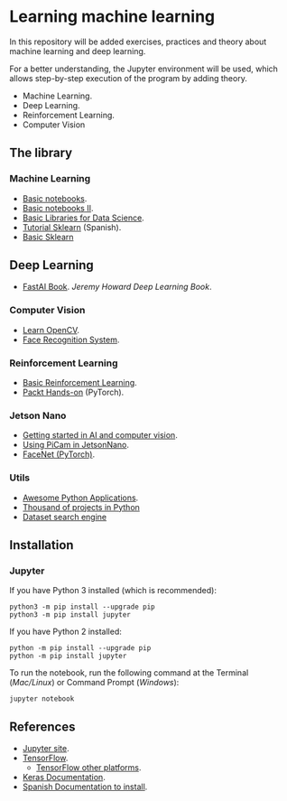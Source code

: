 # Learning machine learning

In this repository will be added exercises, practices and theory about machine learning and deep learning.

For a better understanding, the Jupyter environment will be used, which allows step-by-step execution of the program by adding theory.

- Machine Learning.
- Deep Learning.
- Reinforcement Learning.
- Computer Vision

## The library

### Machine Learning

- [Basic notebooks](https://github.com/correaleyval/ML-Notebooks).
- [Basic notebooks II](https://github.com/masinoa/machine_learning).
- [Basic Libraries for Data Science](https://jakevdp.github.io/PythonDataScienceHandbook/).
- [Tutorial Sklearn](https://github.com/pagutierrez/tutorial-sklearn) (Spanish).
- [Basic Sklearn](https://github.com/jakevdp/sklearn_tutorial/tree/master/notebooks)

## Deep Learning

- [FastAI Book](https://github.com/fastai/fastbook). *Jeremy Howard Deep Learning Book*.

### Computer Vision

- [Learn OpenCV](https://github.com/spmallick/learnopencv).
- [Face Recognition System](https://machinelearningmastery.com/how-to-develop-a-face-recognition-system-using-facenet-in-keras-and-an-svm-classifier/).

### Reinforcement Learning

- [Basic Reinforcement Learning](https://github.com/vmayoral/basic_reinforcement_learning).
- [Packt Hands-on](https://github.com/PacktPublishing/Hands-On-Reinforcement-Learning-with-Python) (PyTorch).

### Jetson Nano
- [Getting started in AI and computer vision](https://towardsdatascience.com/getting-started-in-ai-and-computer-vision-with-nvidia-jetson-nano-df2cacbd291c).
- [Using PiCam in JetsonNano](https://www.jetsonhacks.com/2019/04/02/jetson-nano-raspberry-pi-camera/).
- [FaceNet (PyTorch)](https://github.com/timesler/facenet-pytorch).

### Utils

- [Awesome Python Applications](https://github.com/mahmoud/awesome-python-applications).
- [Thousand of projects in Python](https://github.com/vinta/awesome-python#robotics)
- [Dataset search engine](https://blog.google/products/search/discovering-millions-datasets-web/)

## Installation

### Jupyter

If you have Python 3 installed (which is recommended):

```
python3 -m pip install --upgrade pip
python3 -m pip install jupyter
```

If you have Python 2 installed:

```
python -m pip install --upgrade pip
python -m pip install jupyter
```

To run the notebook, run the following command at the Terminal (*Mac/Linux*) or Command Prompt (*Windows*):

```
jupyter notebook
```

## References

- [Jupyter site](http://jupyter.org/install).
- [TensorFlow](https://www.tensorflow.org/install/install_linux).
  - [TensorFlow other platforms](https://www.tensorflow.org/install/).
- [Keras Documentation](https://keras.io/#installation).
- [Spanish Documentation to install](https://medium.com/@msantana.castolo/guia-de-instalaci%C3%B3n-de-keras-con-tensorflow-5f2dab1a3b5f).
